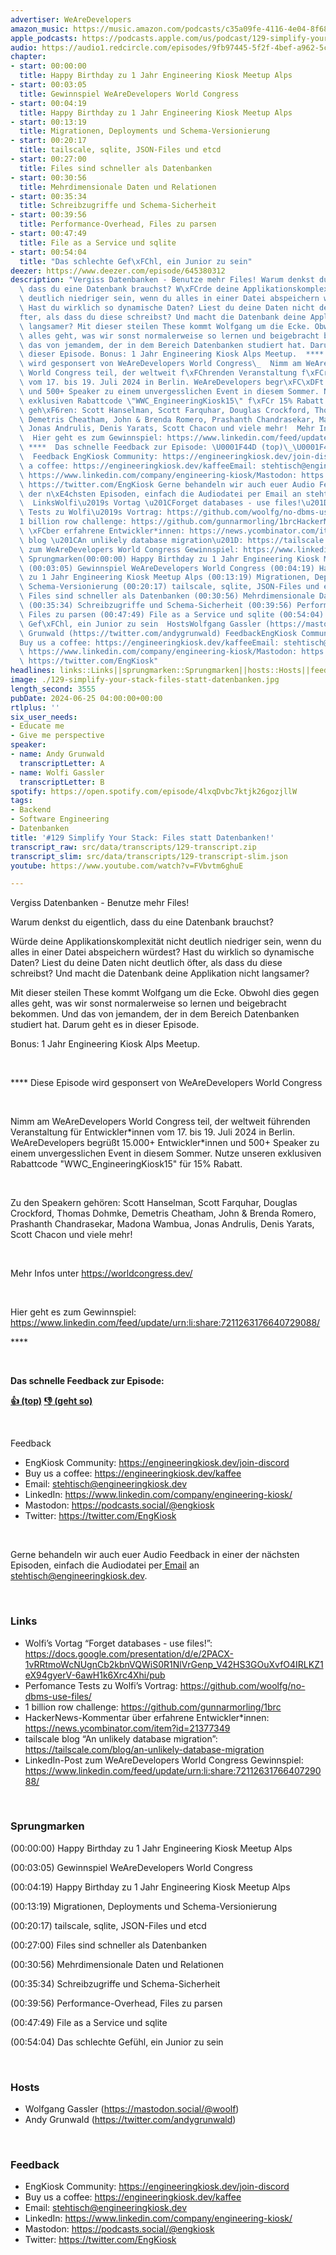 ```yaml
---
advertiser: WeAreDevelopers
amazon_music: https://music.amazon.com/podcasts/c35a09fe-4116-4e04-8f68-77d61b112e46/episodes/a5efa38c-2148-4084-a7ff-b98ea32307c2/engineering-kiosk-129-simplify-your-stack-files-statt-datenbanken
apple_podcasts: https://podcasts.apple.com/us/podcast/129-simplify-your-stack-files-statt-datenbanken/id1603082924?i=1000660128961&uo=4
audio: https://audio1.redcircle.com/episodes/9fb97445-5f2f-4bef-a962-5cc1cacbbb3b/stream.mp3
chapter:
- start: 00:00:00
  title: Happy Birthday zu 1 Jahr Engineering Kiosk Meetup Alps
- start: 00:03:05
  title: Gewinnspiel WeAreDevelopers World Congress
- start: 00:04:19
  title: Happy Birthday zu 1 Jahr Engineering Kiosk Meetup Alps
- start: 00:13:19
  title: Migrationen, Deployments und Schema-Versionierung
- start: 00:20:17
  title: tailscale, sqlite, JSON-Files und etcd
- start: 00:27:00
  title: Files sind schneller als Datenbanken
- start: 00:30:56
  title: Mehrdimensionale Daten und Relationen
- start: 00:35:34
  title: Schreibzugriffe und Schema-Sicherheit
- start: 00:39:56
  title: Performance-Overhead, Files zu parsen
- start: 00:47:49
  title: File as a Service und sqlite
- start: 00:54:04
  title: "Das schlechte Gef\xFChl, ein Junior zu sein"
deezer: https://www.deezer.com/episode/645380312
description: "Vergiss Datenbanken - Benutze mehr Files! Warum denkst du eigentlich,\
  \ dass du eine Datenbank brauchst? W\xFCrde deine Applikationskomplexit\xE4t nicht\
  \ deutlich niedriger sein, wenn du alles in einer Datei abspeichern w\xFCrdest?\
  \ Hast du wirklich so dynamische Daten? Liest du deine Daten nicht deutlich \xF6\
  fter, als dass du diese schreibst? Und macht die Datenbank deine Applikation nicht\
  \ langsamer? Mit dieser steilen These kommt Wolfgang um die Ecke. Obwohl dies gegen\
  \ alles geht, was wir sonst normalerweise so lernen und beigebracht bekommen. Und\
  \ das von jemandem, der in dem Bereich Datenbanken studiert hat. Darum geht es in\
  \ dieser Episode. Bonus: 1 Jahr Engineering Kiosk Alps Meetup.  **** Diese Episode\
  \ wird gesponsert von WeAreDevelopers World Congress\_  Nimm am WeAreDevelopers\
  \ World Congress teil, der weltweit f\xFChrenden Veranstaltung f\xFCr Entwickler*innen\
  \ vom 17. bis 19. Juli 2024 in Berlin. WeAreDevelopers begr\xFC\xDFt 15.000+ Entwickler*innen\
  \ und 500+ Speaker zu einem unvergesslichen Event in diesem Sommer. Nutze unseren\
  \ exklusiven Rabattcode \"WWC_EngineeringKiosk15\" f\xFCr 15% Rabatt.  Zu den Speakern\
  \ geh\xF6ren: Scott Hanselman, Scott Farquhar, Douglas Crockford, Thomas Dohmke,\
  \ Demetris Cheatham, John & Brenda Romero, Prashanth Chandrasekar, Madona Wambua,\
  \ Jonas Andrulis, Denis Yarats, Scott Chacon und viele mehr!  Mehr Infos unter https://worldcongress.dev/\_\
  \  Hier geht es zum Gewinnspiel: https://www.linkedin.com/feed/update/urn:li:share:7211263176640729088/\
  \ ****  Das schnelle Feedback zur Episode: \U0001F44D (top)\_\U0001F44E (geht so)\
  \  Feedback EngKiosk Community: https://engineeringkiosk.dev/join-discord\_Buy us\
  \ a coffee: https://engineeringkiosk.dev/kaffeeEmail: stehtisch@engineeringkiosk.devLinkedIn:\
  \ https://www.linkedin.com/company/engineering-kiosk/Mastodon: https://podcasts.social/@engkioskTwitter:\
  \ https://twitter.com/EngKiosk Gerne behandeln wir auch euer Audio Feedback in einer\
  \ der n\xE4chsten Episoden, einfach die Audiodatei per Email an stehtisch@engineeringkiosk.dev.\
  \  LinksWolfi\u2019s Vortag \u201CForget databases - use files!\u201D: https://docs.google.com/presentation/d/e/2PACX-1vRRtmoWcNUgnCb2kbnVQWiS0R1NlVrGenp_V42HS3GOuXvfO4IRLKZ1eX94gyerV-6awH1k6Xrc4Xhi/pubPerfomance\
  \ Tests zu Wolfi\u2019s Vortrag: https://github.com/woolfg/no-dbms-use-files/\_\
  1 billion row challenge: https://github.com/gunnarmorling/1brcHackerNews-Kommentar\
  \ \xFCber erfahrene Entwickler*innen: https://news.ycombinator.com/item?id=21377349tailscale\
  \ blog \u201CAn unlikely database migration\u201D: https://tailscale.com/blog/an-unlikely-database-migrationLinkedIn-Post\
  \ zum WeAreDevelopers World Congress Gewinnspiel: https://www.linkedin.com/feed/update/urn:li:share:7211263176640729088/\
  \ Sprungmarken(00:00:00) Happy Birthday zu 1 Jahr Engineering Kiosk Meetup Alps\
  \ (00:03:05) Gewinnspiel WeAreDevelopers World Congress (00:04:19) Happy Birthday\
  \ zu 1 Jahr Engineering Kiosk Meetup Alps (00:13:19) Migrationen, Deployments und\
  \ Schema-Versionierung (00:20:17) tailscale, sqlite, JSON-Files und etcd (00:27:00)\
  \ Files sind schneller als Datenbanken (00:30:56) Mehrdimensionale Daten und Relationen\
  \ (00:35:34) Schreibzugriffe und Schema-Sicherheit (00:39:56) Performance-Overhead,\
  \ Files zu parsen (00:47:49) File as a Service und sqlite (00:54:04) Das schlechte\
  \ Gef\xFChl, ein Junior zu sein  HostsWolfgang Gassler (https://mastodon.social/@woolf)Andy\
  \ Grunwald (https://twitter.com/andygrunwald) FeedbackEngKiosk Community: https://engineeringkiosk.dev/join-discord\_\
  Buy us a coffee: https://engineeringkiosk.dev/kaffeeEmail: stehtisch@engineeringkiosk.devLinkedIn:\
  \ https://www.linkedin.com/company/engineering-kiosk/Mastodon: https://podcasts.social/@engkioskTwitter:\
  \ https://twitter.com/EngKiosk"
headlines: links::Links||sprungmarken::Sprungmarken||hosts::Hosts||feedback::Feedback
image: ./129-simplify-your-stack-files-statt-datenbanken.jpg
length_second: 3555
pubDate: 2024-06-25 04:00:00+00:00
rtlplus: ''
six_user_needs:
- Educate me
- Give me perspective
speaker:
- name: Andy Grunwald
  transcriptLetter: A
- name: Wolfi Gassler
  transcriptLetter: B
spotify: https://open.spotify.com/episode/4lxqDvbc7ktjk26gozjllW
tags:
- Backend
- Software Engineering
- Datenbanken
title: '#129 Simplify Your Stack: Files statt Datenbanken!'
transcript_raw: src/data/transcripts/129-transcript.zip
transcript_slim: src/data/transcripts/129-transcript-slim.json
youtube: https://www.youtube.com/watch?v=FVbvtm6ghuE

---
```

<p>Vergiss Datenbanken - Benutze mehr Files!</p><p>Warum denkst du eigentlich, dass du eine Datenbank brauchst?</p><p>Würde deine Applikationskomplexität nicht deutlich niedriger sein, wenn du alles in einer Datei abspeichern würdest? Hast du wirklich so dynamische Daten? Liest du deine Daten nicht deutlich öfter, als dass du diese schreibst? Und macht die Datenbank deine Applikation nicht langsamer?</p><p>Mit dieser steilen These kommt Wolfgang um die Ecke. Obwohl dies gegen alles geht, was wir sonst normalerweise so lernen und beigebracht bekommen. Und das von jemandem, der in dem Bereich Datenbanken studiert hat. Darum geht es in dieser Episode.</p><p>Bonus: 1 Jahr Engineering Kiosk Alps Meetup.</p><p><br></p><p>**** Diese Episode wird gesponsert von WeAreDevelopers World Congress </p><p><br></p><p>Nimm am WeAreDevelopers World Congress teil, der weltweit führenden Veranstaltung für Entwickler*innen vom 17. bis 19. Juli 2024 in Berlin. WeAreDevelopers begrüßt 15.000+ Entwickler*innen und 500+ Speaker zu einem unvergesslichen Event in diesem Sommer. Nutze unseren exklusiven Rabattcode &#34;WWC_EngineeringKiosk15&#34; für 15% Rabatt.</p><p><br></p><p>Zu den Speakern gehören: Scott Hanselman, Scott Farquhar, Douglas Crockford, Thomas Dohmke, Demetris Cheatham, John &amp; Brenda Romero, Prashanth Chandrasekar, Madona Wambua, Jonas Andrulis, Denis Yarats, Scott Chacon und viele mehr!</p><p><br></p><p>Mehr Infos unter <a href="https://worldcongress.dev/" rel="nofollow">https://worldcongress.dev/</a> </p><p><br></p><p>Hier geht es zum Gewinnspiel: <a href="https://www.linkedin.com/feed/update/urn:li:share:7211263176640729088/" rel="nofollow">https://www.linkedin.com/feed/update/urn:li:share:7211263176640729088/</a></p><p>****</p><p><br></p><p><strong>Das schnelle Feedback zur Episode:</strong></p><p><a href="https://api.openpodcast.dev/feedback/129/upvote" rel="nofollow"><strong>👍 (top)</strong></a><strong> </strong><a href="https://api.openpodcast.dev/feedback/129/downvote" rel="nofollow"><strong>👎 (geht so)</strong></a></p><p><br></p><p>Feedback</p><ul><li>EngKiosk Community: <a href="https://engineeringkiosk.dev/join-discord">https://engineeringkiosk.dev/join-discord</a> </li><li>Buy us a coffee: <a href="https://engineeringkiosk.dev/kaffee">https://engineeringkiosk.dev/kaffee</a></li><li>Email: <a href="mailto:stehtisch@engineeringkiosk.dev" rel="nofollow">stehtisch@engineeringkiosk.dev</a></li><li>LinkedIn: <a href="https://www.linkedin.com/company/engineering-kiosk/" rel="nofollow">https://www.linkedin.com/company/engineering-kiosk/</a></li><li>Mastodon: <a href="https://podcasts.social/@engkiosk" rel="nofollow">https://podcasts.social/@engkiosk</a></li><li>Twitter: <a href="https://twitter.com/EngKiosk" rel="nofollow">https://twitter.com/EngKiosk</a></li></ul><p><br></p><p>Gerne behandeln wir auch euer Audio Feedback in einer der nächsten Episoden, einfach die Audiodatei per<a href="https://engineeringkiosk.dev/kontakt/"> Email</a> an <a href="mailto:stehtisch@engineeringkiosk.dev" rel="nofollow">stehtisch@engineeringkiosk.dev</a>.</p><p><br></p><h3 id="links">Links</h3><ul><li>Wolfi’s Vortag “Forget databases - use files!”: <a href="https://docs.google.com/presentation/d/e/2PACX-1vRRtmoWcNUgnCb2kbnVQWiS0R1NlVrGenp_V42HS3GOuXvfO4IRLKZ1eX94gyerV-6awH1k6Xrc4Xhi/pub" rel="nofollow">https://docs.google.com/presentation/d/e/2PACX-1vRRtmoWcNUgnCb2kbnVQWiS0R1NlVrGenp_V42HS3GOuXvfO4IRLKZ1eX94gyerV-6awH1k6Xrc4Xhi/pub</a></li><li>Perfomance Tests zu Wolfi’s Vortrag: <a href="https://github.com/woolfg/no-dbms-use-files/" rel="nofollow">https://github.com/woolfg/no-dbms-use-files/</a> </li><li>1 billion row challenge: <a href="https://github.com/gunnarmorling/1brc" rel="nofollow">https://github.com/gunnarmorling/1brc</a></li><li>HackerNews-Kommentar über erfahrene Entwickler*innen: <a href="https://news.ycombinator.com/item?id=21377349" rel="nofollow">https://news.ycombinator.com/item?id=21377349</a></li><li>tailscale blog “An unlikely database migration”: <a href="https://tailscale.com/blog/an-unlikely-database-migration" rel="nofollow">https://tailscale.com/blog/an-unlikely-database-migration</a></li><li>LinkedIn-Post zum WeAreDevelopers World Congress Gewinnspiel: <a href="https://www.linkedin.com/feed/update/urn:li:share:7211263176640729088/" rel="nofollow">https://www.linkedin.com/feed/update/urn:li:share:7211263176640729088/</a></li></ul><p><br></p><h3 id="sprungmarken">Sprungmarken</h3><p>(00:00:00) Happy Birthday zu 1 Jahr Engineering Kiosk Meetup Alps</p><p>(00:03:05) Gewinnspiel WeAreDevelopers World Congress</p><p>(00:04:19) Happy Birthday zu 1 Jahr Engineering Kiosk Meetup Alps</p><p>(00:13:19) Migrationen, Deployments und Schema-Versionierung</p><p>(00:20:17) tailscale, sqlite, JSON-Files und etcd</p><p>(00:27:00) Files sind schneller als Datenbanken</p><p>(00:30:56) Mehrdimensionale Daten und Relationen</p><p>(00:35:34) Schreibzugriffe und Schema-Sicherheit</p><p>(00:39:56) Performance-Overhead, Files zu parsen</p><p>(00:47:49) File as a Service und sqlite</p><p>(00:54:04) Das schlechte Gefühl, ein Junior zu sein</p><p><br></p><h3 id="hosts">Hosts</h3><ul><li>Wolfgang Gassler (<a href="https://mastodon.social/@woolf" rel="nofollow">https://mastodon.social/@woolf</a>)</li><li>Andy Grunwald (<a href="https://twitter.com/andygrunwald" rel="nofollow">https://twitter.com/andygrunwald</a>)</li></ul><p><br></p><h3 id="feedback">Feedback</h3><ul><li>EngKiosk Community: <a href="https://engineeringkiosk.dev/join-discord">https://engineeringkiosk.dev/join-discord</a> </li><li>Buy us a coffee: <a href="https://engineeringkiosk.dev/kaffee">https://engineeringkiosk.dev/kaffee</a></li><li>Email: <a href="mailto:stehtisch@engineeringkiosk.dev" rel="nofollow">stehtisch@engineeringkiosk.dev</a></li><li>LinkedIn: <a href="https://www.linkedin.com/company/engineering-kiosk/" rel="nofollow">https://www.linkedin.com/company/engineering-kiosk/</a></li><li>Mastodon: <a href="https://podcasts.social/@engkiosk" rel="nofollow">https://podcasts.social/@engkiosk</a></li><li>Twitter: <a href="https://twitter.com/EngKiosk" rel="nofollow">https://twitter.com/EngKiosk</a></li></ul>